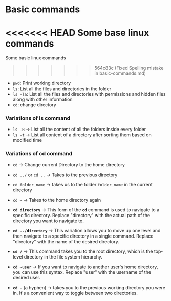 # Basic commands
<<<<<<< HEAD
Some base linux commands
=======

Some basic linux commands
>>>>>>> 564c83c (Fixed Spelling mistake in basic-commands.md)

- `pwd`: Print working directory
- `ls`: List all the files and directories in the folder
- `ls -la`: List all the files and directories with permissions and hidden files along with other information
- `cd`: change directory

### Variations of ls command

- `ls -R` → List all the content of all the folders inside every folder
- `ls -t` → List all content of a directory after sorting them based on modified time

### Variations of cd command
- `cd` → Change current Directory to the home directory

- `cd ../` or `cd ..` → Takes to the previous directory

- `cd folder_name` → takes us to the folder `folder_name` in the current directory

- `cd ~` → Takes to the home directory again

- **`cd directory`** → This form of the **`cd`** command is used to navigate to a specific directory. Replace "directory" with the actual path of the directory you want to navigate to.

- **`cd ../directory`** → This variation allows you to move up one level and then navigate to a specific directory in a single command. Replace "directory" with the name of the desired directory.

- **`cd /`** → This command takes you to the root directory, which is the top-level directory in the file system hierarchy.

- **`cd ~user`** → If you want to navigate to another user's home directory, you can use this syntax. Replace "user" with the username of the desired user.

- **`cd -`** (a hyphen) → takes you to the previous working directory you were in. It's a convenient way to toggle between two directories.
